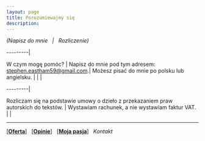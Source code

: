 ```yaml
---
layout: page
title: Porozumiewajmy się
description: 
---
```

<em markdown="1">(Napisz do mnie &#xA0; | &#xA0; Rozliczenie)</em>

---------|
<!--<em markdown="1">__Napisz do mnie__</em> |-->
W czym mogę pomóc? |
Napisz do mnie pod tym adresem: <stephen.eastham59@gmail.com>.|
Możesz pisać do mnie po polsku lub angielsku. |
| 
|


---------|
<!--<em markdown="1">__Rozliczenie__</em> | -->
Rozliczam się na podstawie umowy o dzieło z przekazaniem praw autorskich do tekstów. |
Wystawiam rachunek, a nie wystawiam faktur VAT. |
|

---
[[__Oferta__](https://smoothenglish.com)] &#xA0;  [[__Opinie__](../pages/opinie.html)] &#xA0;  [[__Moja pasja__](../pages/pasja.html)]  &#xA0;  _Kontakt_